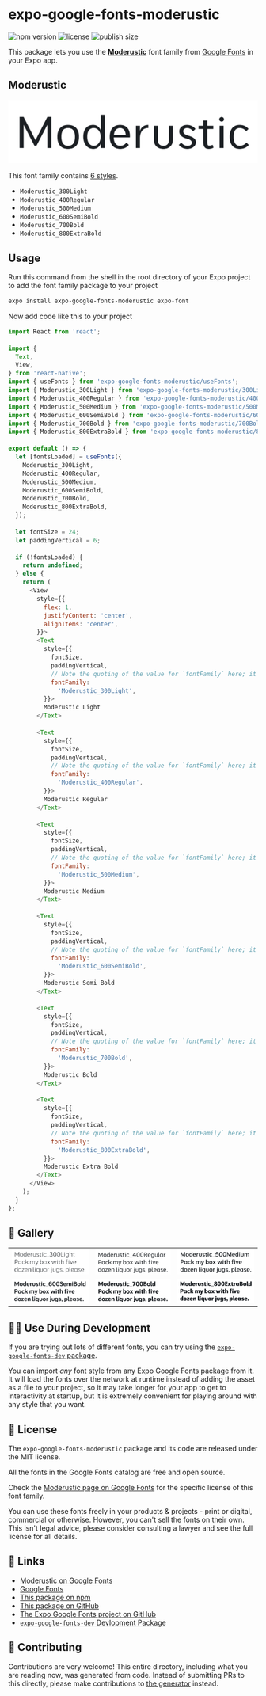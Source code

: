 # expo-google-fonts-moderustic

![npm version](https://flat.badgen.net/npm/v/expo-google-fonts-moderustic)
![license](https://flat.badgen.net/github/license/expo/google-fonts)
![publish size](https://flat.badgen.net/packagephobia/install/expo-google-fonts-moderustic)

This package lets you use the [**Moderustic**](https://fonts.google.com/specimen/Moderustic) font family from [Google Fonts](https://fonts.google.com/) in your Expo app.

## Moderustic

![Moderustic](./font-family.png)

This font family contains [6 styles](#-gallery).

- `Moderustic_300Light`
- `Moderustic_400Regular`
- `Moderustic_500Medium`
- `Moderustic_600SemiBold`
- `Moderustic_700Bold`
- `Moderustic_800ExtraBold`

## Usage

Run this command from the shell in the root directory of your Expo project to add the font family package to your project
```sh
expo install expo-google-fonts-moderustic expo-font
```

Now add code like this to your project
```js
import React from 'react';

import {
  Text,
  View,
} from 'react-native';
import { useFonts } from 'expo-google-fonts-moderustic/useFonts';
import { Moderustic_300Light } from 'expo-google-fonts-moderustic/300Light';
import { Moderustic_400Regular } from 'expo-google-fonts-moderustic/400Regular';
import { Moderustic_500Medium } from 'expo-google-fonts-moderustic/500Medium';
import { Moderustic_600SemiBold } from 'expo-google-fonts-moderustic/600SemiBold';
import { Moderustic_700Bold } from 'expo-google-fonts-moderustic/700Bold';
import { Moderustic_800ExtraBold } from 'expo-google-fonts-moderustic/800ExtraBold';

export default () => {
  let [fontsLoaded] = useFonts({
    Moderustic_300Light,
    Moderustic_400Regular,
    Moderustic_500Medium,
    Moderustic_600SemiBold,
    Moderustic_700Bold,
    Moderustic_800ExtraBold,
  });

  let fontSize = 24;
  let paddingVertical = 6;

  if (!fontsLoaded) {
    return undefined;
  } else {
    return (
      <View
        style={{
          flex: 1,
          justifyContent: 'center',
          alignItems: 'center',
        }}>
        <Text
          style={{
            fontSize,
            paddingVertical,
            // Note the quoting of the value for `fontFamily` here; it expects a string!
            fontFamily:
              'Moderustic_300Light',
          }}>
          Moderustic Light
        </Text>

        <Text
          style={{
            fontSize,
            paddingVertical,
            // Note the quoting of the value for `fontFamily` here; it expects a string!
            fontFamily:
              'Moderustic_400Regular',
          }}>
          Moderustic Regular
        </Text>

        <Text
          style={{
            fontSize,
            paddingVertical,
            // Note the quoting of the value for `fontFamily` here; it expects a string!
            fontFamily:
              'Moderustic_500Medium',
          }}>
          Moderustic Medium
        </Text>

        <Text
          style={{
            fontSize,
            paddingVertical,
            // Note the quoting of the value for `fontFamily` here; it expects a string!
            fontFamily:
              'Moderustic_600SemiBold',
          }}>
          Moderustic Semi Bold
        </Text>

        <Text
          style={{
            fontSize,
            paddingVertical,
            // Note the quoting of the value for `fontFamily` here; it expects a string!
            fontFamily:
              'Moderustic_700Bold',
          }}>
          Moderustic Bold
        </Text>

        <Text
          style={{
            fontSize,
            paddingVertical,
            // Note the quoting of the value for `fontFamily` here; it expects a string!
            fontFamily:
              'Moderustic_800ExtraBold',
          }}>
          Moderustic Extra Bold
        </Text>
      </View>
    );
  }
};

```

## 🔡 Gallery


||||
|-|-|-|
|![Moderustic_300Light](.//300Light/Moderustic_300Light.ttf.png)|![Moderustic_400Regular](.//400Regular/Moderustic_400Regular.ttf.png)|![Moderustic_500Medium](.//500Medium/Moderustic_500Medium.ttf.png)||
|![Moderustic_600SemiBold](.//600SemiBold/Moderustic_600SemiBold.ttf.png)|![Moderustic_700Bold](.//700Bold/Moderustic_700Bold.ttf.png)|![Moderustic_800ExtraBold](.//800ExtraBold/Moderustic_800ExtraBold.ttf.png)||


## 👩‍💻 Use During Development

If you are trying out lots of different fonts, you can try using the [`expo-google-fonts-dev` package](https://github.com/freeboub/google-fonts/tree/master/font-packages/dev#readme).

You can import *any* font style from any Expo Google Fonts package from it. It will load the fonts
over the network at runtime instead of adding the asset as a file to your project, so it may take longer
for your app to get to interactivity at startup, but it is extremely convenient
for playing around with any style that you want.

## 📖 License

The `expo-google-fonts-moderustic` package and its code are released under the MIT license.

All the fonts in the Google Fonts catalog are free and open source.

Check the [Moderustic page on Google Fonts](https://fonts.google.com/specimen/Moderustic) for the specific license of this font family.

You can use these fonts freely in your products & projects - print or digital, commercial or otherwise. However, you can't sell the fonts on their own. This isn't legal advice, please consider consulting a lawyer and see the full license for all details.

## 🔗 Links

- [Moderustic on Google Fonts](https://fonts.google.com/specimen/Moderustic)
- [Google Fonts](https://fonts.google.com/)
- [This package on npm](https://www.npmjs.com/package/expo-google-fonts-moderustic)
- [This package on GitHub](https://github.com/freeboub/google-fonts/tree/master/font-packages/moderustic)
- [The Expo Google Fonts project on GitHub](https://github.com/freeboub/google-fonts)
- [`expo-google-fonts-dev` Devlopment Package](https://github.com/freeboub/google-fonts/tree/master/font-packages/dev)

## 🤝 Contributing

Contributions are very welcome! This entire directory, including what you are reading now, was generated from code. Instead of submitting PRs to this directly, please make contributions to [the generator](https://github.com/freeboub/google-fonts/tree/master/packages/generator) instead.
